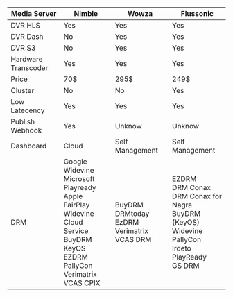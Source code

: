 | Media Server | Nimble | Wowza | Flussonic |
| --- | --- | --- | --- |
| DVR HLS | Yes | Yes | Yes |
| DVR Dash | No | Yes | Yes |
| DVR S3 | No | Yes | Yes |
| Hardware Transcoder | Yes | Yes | Yes |
| Price | 70$ | 295$  | 249$ |
| Cluster | No | No | Yes |
| Low Latecency | Yes | Yes | Yes |
| Publish Webhook | Yes | Unknow | Unknow |
| Dashboard | Cloud | Self Management | Self Management |
| DRM | Google Widevine<br>Microsoft Playready<br>Apple FairPlay<br>Widevine Cloud Service<br>BuyDRM KeyOS<br>EZDRM<br>PallyCon<br>Verimatrix VCAS CPIX<br> | BuyDRM<br>DRMtoday<br>EzDRM<br>Verimatrix VCAS DRM  | EZDRM<br> DRM Conax<br> DRM Conax for Nagra<br> BuyDRM (KeyOS)<br> Widevine<br> PallyCon<br> Irdeto<br> PlayReady<br> GS DRM<br>